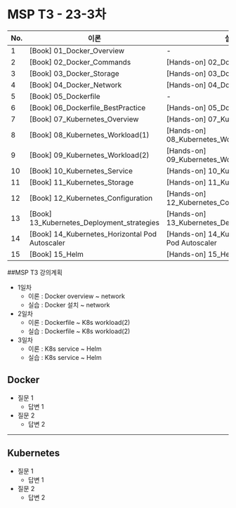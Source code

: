 # MSP T3 - 23-3차

| No. | 이론                                             | 실습                                                 |
| --- | ---------------------------------------------- | -------------------------------------------------- |
| 1   | [Book] 01_Docker_Overview                      | -                                                  |
| 2   | [Book] 02_Docker_Commands                      | [Hands-on] 02_Docker_Commands                      |
| 3   | [Book] 03_Docker_Storage                       | [Hands-on] 03_Docker_Storage                       |
| 4   | [Book] 04_Docker_Network                       | [Hands-on] 04_Docker_Network                       |
| 5   | [Book] 05_Dockerfile                           | -                                                  |
| 6   | [Book] 06_Dockerfile_BestPractice              | [Hands-on] 05_Dockerfile                           |
| 7   | [Book] 07_Kubernetes_Overview                  | [Hands-on] 07_Kubernetes_Overview                  |
| 8   | [Book] 08_Kubernetes_Workload(1)               | [Hands-on] 08_Kubernetes_Workload(1)               |
| 9   | [Book] 09_Kubernetes_Workload(2)               | [Hands-on] 09_Kubernetes_Workload(2)               |
| 10  | [Book] 10_Kubernetes_Service                   | [Hands-on] 10_Kubernetes_Service                   |
| 11  | [Book] 11_Kubernetes_Storage                   | [Hands-on] 11_Kubernetes_Storage                   |
| 12  | [Book] 12_Kubernetes_Configuration             | [Hands-on] 12_Kubernetes_Configuration             |
| 13  | [Book] 13_Kubernetes_Deployment_strategies     | [Hands-on] 13_Kubernetes_Deployment_strategies     |
| 14  | [Book] 14_Kubernetes_Horizontal Pod Autoscaler | [Hands-on] 14_Kubernetes_Horizontal Pod Autoscaler |
| 15  | [Book] 15_Helm                                 | [Hands-on] 15_Helm                                 |


##MSP T3 강의계획
- 1일차
  - 이론 : Docker overview ~ network
  - 실습 : Docker 설치 ~ network
- 2일차
  - 이론 : Dockerfile ~ K8s workload(2)
  - 실습 : Dockerfile ~ K8s workload(2)
- 3일차
  - 이론 : K8s service ~ Helm
  - 실습 : K8s service ~ Helm

## Docker

- 질문 1
  - 답변 1
- 질문 2
  - 답변 2

---

## Kubernetes

- 질문 1
  - 답변 1
- 질문 2
  - 답변 2
